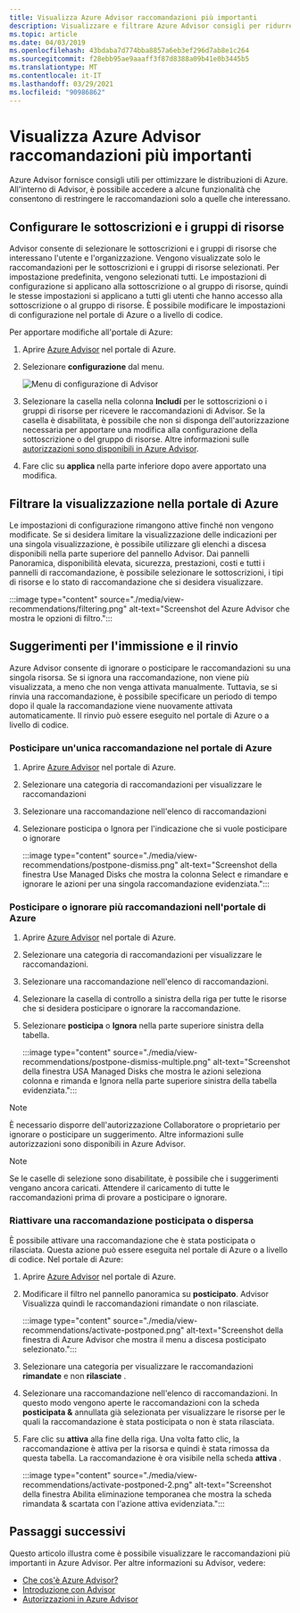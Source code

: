 ```yaml
---
title: Visualizza Azure Advisor raccomandazioni più importanti
description: Visualizzare e filtrare Azure Advisor consigli per ridurre il rumore.
ms.topic: article
ms.date: 04/03/2019
ms.openlocfilehash: 43bdaba7d774bba8857a6eb3ef296d7ab8e1c264
ms.sourcegitcommit: f28ebb95ae9aaaff3f87d8388a09b41e0b3445b5
ms.translationtype: MT
ms.contentlocale: it-IT
ms.lasthandoff: 03/29/2021
ms.locfileid: "90986862"
---
```

# <a name="view-azure-advisor-recommendations-that-matter-to-you"></a>Visualizza Azure Advisor raccomandazioni più importanti

Azure Advisor fornisce consigli utili per ottimizzare le distribuzioni di Azure. All'interno di Advisor, è possibile accedere a alcune funzionalità che consentono di restringere le raccomandazioni solo a quelle che interessano.

## <a name="configure-subscriptions-and-resource-groups"></a>Configurare le sottoscrizioni e i gruppi di risorse

Advisor consente di selezionare le sottoscrizioni e i gruppi di risorse che interessano l'utente e l'organizzazione. Vengono visualizzate solo le raccomandazioni per le sottoscrizioni e i gruppi di risorse selezionati. Per impostazione predefinita, vengono selezionati tutti. Le impostazioni di configurazione si applicano alla sottoscrizione o al gruppo di risorse, quindi le stesse impostazioni si applicano a tutti gli utenti che hanno accesso alla sottoscrizione o al gruppo di risorse. È possibile modificare le impostazioni di configurazione nel portale di Azure o a livello di codice.

Per apportare modifiche all'portale di Azure:

1. Aprire [Azure Advisor](https://aka.ms/azureadvisordashboard) nel portale di Azure.

1. Selezionare **configurazione** dal menu.

   ![Menu di configurazione di Advisor](./media/view-recommendations/configuration.png)

1. Selezionare la casella nella colonna **Includi** per le sottoscrizioni o i gruppi di risorse per ricevere le raccomandazioni di Advisor. Se la casella è disabilitata, è possibile che non si disponga dell'autorizzazione necessaria per apportare una modifica alla configurazione della sottoscrizione o del gruppo di risorse. Altre informazioni sulle [autorizzazioni sono disponibili in Azure Advisor](permissions.md).

1. Fare clic su **applica** nella parte inferiore dopo avere apportato una modifica.

## <a name="filtering-your-view-in-the-azure-portal"></a>Filtrare la visualizzazione nella portale di Azure

Le impostazioni di configurazione rimangono attive finché non vengono modificate. Se si desidera limitare la visualizzazione delle indicazioni per una singola visualizzazione, è possibile utilizzare gli elenchi a discesa disponibili nella parte superiore del pannello Advisor. Dai pannelli Panoramica, disponibilità elevata, sicurezza, prestazioni, costi e tutti i pannelli di raccomandazione, è possibile selezionare le sottoscrizioni, i tipi di risorse e lo stato di raccomandazione che si desidera visualizzare.

   :::image type="content" source="./media/view-recommendations/filtering.png" alt-text="Screenshot del Azure Advisor che mostra le opzioni di filtro.":::

## <a name="dismissing-and-postponing-recommendations"></a>Suggerimenti per l'immissione e il rinvio

Azure Advisor consente di ignorare o posticipare le raccomandazioni su una singola risorsa. Se si ignora una raccomandazione, non viene più visualizzata, a meno che non venga attivata manualmente. Tuttavia, se si rinvia una raccomandazione, è possibile specificare un periodo di tempo dopo il quale la raccomandazione viene nuovamente attivata automaticamente. Il rinvio può essere eseguito nel portale di Azure o a livello di codice.

### <a name="postpone-a-single-recommendation-in-the-azure-portal"></a>Posticipare un'unica raccomandazione nel portale di Azure 

1. Aprire [Azure Advisor](https://aka.ms/azureadvisordashboard) nel portale di Azure.
1. Selezionare una categoria di raccomandazioni per visualizzare le raccomandazioni
1. Selezionare una raccomandazione nell'elenco di raccomandazioni
1. Selezionare posticipa o Ignora per l'indicazione che si vuole posticipare o ignorare

     :::image type="content" source="./media/view-recommendations/postpone-dismiss.png" alt-text="Screenshot della finestra Use Managed Disks che mostra la colonna Select e rimandare e ignorare le azioni per una singola raccomandazione evidenziata.":::

### <a name="postpone-or-dismiss-a-multiple-recommendations-in-the-azure-portal"></a>Posticipare o ignorare più raccomandazioni nell'portale di Azure

1. Aprire [Azure Advisor](https://aka.ms/azureadvisordashboard) nel portale di Azure.
1. Selezionare una categoria di raccomandazioni per visualizzare le raccomandazioni.
1. Selezionare una raccomandazione nell'elenco di raccomandazioni.
1. Selezionare la casella di controllo a sinistra della riga per tutte le risorse che si desidera posticipare o ignorare la raccomandazione.
1. Selezionare **posticipa** o **Ignora** nella parte superiore sinistra della tabella.

     :::image type="content" source="./media/view-recommendations/postpone-dismiss-multiple.png" alt-text="Screenshot della finestra USA Managed Disks che mostra le azioni seleziona colonna e rimanda e Ignora nella parte superiore sinistra della tabella evidenziata.":::

> [!NOTE]
> È necessario disporre dell'autorizzazione Collaboratore o proprietario per ignorare o posticipare un suggerimento. Altre informazioni sulle autorizzazioni sono disponibili in Azure Advisor.

> [!NOTE]
> Se le caselle di selezione sono disabilitate, è possibile che i suggerimenti vengano ancora caricati. Attendere il caricamento di tutte le raccomandazioni prima di provare a posticipare o ignorare.

### <a name="reactivate-a-postponed-or-dismissed-recommendation"></a>Riattivare una raccomandazione posticipata o dispersa

È possibile attivare una raccomandazione che è stata posticipata o rilasciata. Questa azione può essere eseguita nel portale di Azure o a livello di codice. Nel portale di Azure:

1. Aprire [Azure Advisor](https://aka.ms/azureadvisordashboard) nel portale di Azure.

1. Modificare il filtro nel pannello panoramica su **posticipato**. Advisor Visualizza quindi le raccomandazioni rimandate o non rilasciate.

    :::image type="content" source="./media/view-recommendations/activate-postponed.png" alt-text="Screenshot della finestra di Azure Advisor che mostra il menu a discesa posticipato selezionato.":::

1. Selezionare una categoria per visualizzare le raccomandazioni **rimandate** e non **rilasciate** .

1. Selezionare una raccomandazione nell'elenco di raccomandazioni. In questo modo vengono aperte le raccomandazioni con la scheda **posticipata &** annullata già selezionata per visualizzare le risorse per le quali la raccomandazione è stata posticipata o non è stata rilasciata.

1. Fare clic su **attiva** alla fine della riga. Una volta fatto clic, la raccomandazione è attiva per la risorsa e quindi è stata rimossa da questa tabella. La raccomandazione è ora visibile nella scheda **attiva** .
 
     :::image type="content" source="./media/view-recommendations/activate-postponed-2.png" alt-text="Screenshot della finestra Abilita eliminazione temporanea che mostra la scheda rimandata & scartata con l'azione attiva evidenziata.":::

## <a name="next-steps"></a>Passaggi successivi

Questo articolo illustra come è possibile visualizzare le raccomandazioni più importanti in Azure Advisor. Per altre informazioni su Advisor, vedere: 

- [Che cos'è Azure Advisor?](advisor-overview.md)
- [Introduzione con Advisor](advisor-get-started.md)
- [Autorizzazioni in Azure Advisor](permissions.md)



